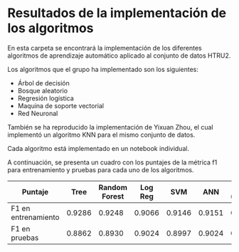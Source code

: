 # Resultados de la implementación de los algoritmos

En esta carpeta se encontrará la implementación de los diferentes algoritmos de aprendizaje automático aplicado al conjunto de datos HTRU2.

Los algoritmos que el grupo ha implementado son los siguientes: 

- Árbol de decisión
- Bosque aleatorio
- Regresión logística
- Maquina de soporte vectorial
- Red Neuronal

También se ha reproducido la implementación de Yixuan Zhou, el cual implementó un algoritmo KNN para el mismo conjunto de datos.

Cada algoritmo está implementado en un notebook individual.

A continuación, se presenta un cuadro con los puntajes de la métrica f1 para entrenamiento y pruebas para cada uno de los algoritmos.

| Puntaje | Tree | Random Forest | Log Reg | SVM | ANN | KNN (reportado) | KNN (simulado) | 
| ----- | ----- | ----- | ----- | ----- | ----- | ----- | ----- |
| F1 en entrenamiento | 0.9286 | 0.9248 | 0.9066 | 0.9146 | 0.9151 | 0.9242 | 0.9253 | 
| F1 en pruebas | 0.8862 | 0.8930 | 0.9024| 0.8997 | 0.9024 | 0.8976 | 0.8787 |
